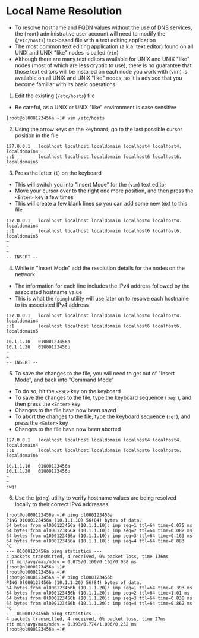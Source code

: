 # Local Name Resolution

- To resolve hostname and FQDN values without the use of DNS services, the
  (`root`) administrative user account will need to modify the (`/etc/hosts`)
  text-based file with a text editing application
- The most common text editing application (a.k.a. text editor) found on all
  UNIX and UNIX "like" nodes is called (`vim`)
- Although there are many text editors available for UNIX and UNIX "like" nodes
  (most of which are less cryptic to use), there is no guarantee that those text
  editors will be installed on each node you work with (vim) is available on all
  UNIX and UNIX "like" nodes, so it is advised that you become familiar with its
  basic operations

1. Edit the existing (`/etc/hosts`) file

- Be careful, as a UNIX or UNIX "like" environment is case sensitive

```
[root@ol000123456a ~]# vim /etc/hosts
```

2. Using the arrow keys on the keyboard, go to the last possible cursor position
   in the file

```
127.0.0.1   localhost localhost.localdomain localhost4 localhost4. localdomain4
::1         localhost localhost.localdomain localhost6 localhost6. localdomain6
```

3. Press the letter (`i`) on the keyboard

- This will switch you into "Insert Mode" for the (`vim`) text editor
- Move your cursor over to the right one more position, and then press the
  `<Enter>` key a few times
- This will create a few blank lines so you can add some new text to this file

```
127.0.0.1   localhost localhost.localdomain localhost4 localhost4. localdomain4
::1         localhost localhost.localdomain localhost6 localhost6. localdomain6
~
~
~
-- INSERT --
```

4. While in "Insert Mode" add the resolution details for the nodes on the
   network

- The information for each line includes the IPv4 address followed by the
  associated hostname value
- This is what the (`ping`) utility will use later on to resolve each hostname
  to its associated IPv4 address

```
127.0.0.1   localhost localhost.localdomain localhost4 localhost4. localdomain4
::1         localhost localhost.localdomain localhost6 localhost6. localdomain6

10.1.1.10   01000123456a
10.1.1.20   01000123456b
~
~
-- INSERT --
```

5. To save the changes to the file, you will need to get out of "Insert Mode",
   and back into "Command Mode"

- To do so, hit the `<ESC>` key on the keyboard
- To save the changes to the file, type the keyboard sequence (`:wq!`), and then
  press the `<Enter>` key
- Changes to the file have now been saved
- To abort the changes to the file, type the keyboard sequence (`:q!`), and
  press the `<Enter>` key
- Changes to the file have now been aborted

```
127.0.0.1   localhost localhost.localdomain localhost4 localhost4. localdomain4
::1         localhost localhost.localdomain localhost6 localhost6. localdomain6

10.1.1.10   01000123456a
10.1.1.20   01000123456b
~
~
:wq!
```

6. Use the (`ping`) utility to verify hostname values are being resolved locally
   to their correct IPv4 addresses

```
[root@ol000123456a ~]# ping ol000123456a
PING 01000123456a (10.1.1.10) 56(84) bytes of data.
64 bytes from ol000123456a (10.1.1.10): imp seq=1 ttl=64 time=0.075 ms
64 bytes from ol000123456a (10.1.1.10): imp seq=2 ttl=64 time=0.082 ms
64 bytes from o1000123456a (10.1.1.10): imp seq=3 ttl=64 time=0.163 ms
64 bytes from ol000123456a (10.1.1.10): imp seq=4 ttl=64 time=0.083
^C
--- 01000123456a ping statistics ---
4 packets transmitted, 4 received, 0% packet loss, time 136ms
rtt min/avg/max/mdev = 0.075/0.100/0.163/0.038 ms
[root@ol000123456a ~]#
[root@ol000123456a ~]#
[root@ol000123456a ~]# ping ol000123456b
PING 0l000123456b (10.1.1.20) 56(84) bytes of data.
64 bytes from ol000123456b (10.1.1.20): imp seq=1 ttl=64 time=0.393 ms
64 bytes from ol000123456b (10.1.1.20): imp seq=2 ttl=64 time=1.01 ms
64 bytes from 0l000123456b (10.1.1.20): imp seq=3 ttl=64 time=0.838 ms
64 bytes from ol000123456b (10.1.1.20): imp seq=4 ttl=64 time=0.862 ms
^C
--- 01000123456b ping statistics ---
4 packets transmitted, 4 received, 0% packet loss, time 27ms
rtt min/avg/max/mdev = 0.393/0.774/1.006/0.232 ms
[root@ol000123456a ~]#
```
